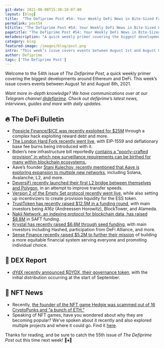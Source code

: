 ```yaml
---
git-date: 2021-08-08T15:30:10-07:00
layout: [blog]
title:  "The Defiprime Post #54: Your Weekly DeFi News in Bite-Sized Fashion"
permalink: post54
h1title: "The Defiprime Post #54: Your Weekly DeFi News in Bite-Sized Fashion"
pagetitle: "The Defiprime Post #54: Your Weekly DeFi News in Bite-Sized Fashion"
metadescription: "A quick weekly primer covering the biggest developments around Ethereum and DeFi. This week’s issue covers events between August 1st and August 8th, 2021"
category: blog
featured-image: /images/blog/post.png
intro: "This week’s issue covers events between August 1st and August 8th, 2021"
author: Defiprime
tags: ['The Defiprime Post']
---
```



Welcome to the 54th issue of _The Defiprime Post_, a quick weekly primer covering the biggest developments around Ethereum and DeFi. This week’s issue covers events between August 1st and August 8th, 2021.

_Want more in-depth knowledge? We have communications over at our Telegram channel [@defiprime](https://t.me/defiprime). Check out defiprime’s latest news, interviews, guides and more with daily updates._


## 🔥 The DeFi Bulletin

* [Popsicle Finance/$ICE was recently exploited for $25M](https://twitter.com/defiprime/status/1422708265423556611) through a complex hack exploiting reward debt and more.
* [The London Hard Fork recently went live](https://decrypt.co/77746/london-hard-fork-ethereum-live), with EIP-1559 and deflationary base fee burns being introduced with it.
* Biden’s new infrastructure bill reportedly [contains a “poorly-crafted provision” in which new surveillance requirements can be birthed for many within blockchain ecosystems.](https://www.eff.org/deeplinks/2021/08/cryptocurrency-surveillance-provision-buried-infrastructure-bill-disaster-digital?s=09) 
* Aave’s founder [Stani Kulechov, recently mentioned that Aave is exploring expansion to multiple new networks](https://cryptobriefing.com/aave-is-exploring-solana-avalanche-layer-2-expansion/), including Solana, Avalanche, L2, and more.
* [DeversiFi recently launched their first L2 bridge between themselves and Polygon](https://blog.deversifi.com/deversifi-launches-first-layer-2-bridge-between-polygon-for-instant-transfers/), in an attempt to improve transfer speeds.
* [Version 2 of the Empty Set protocol recently went live](https://medium.com/emptysetdollar/empty-set-v2-live-migrate-now-2a6fceb55d08), while also setting up incentivizers to create provision liquidity for the ESS token.
* [TrustToken has recently raised $12.5M in a funding round](https://www.coindesk.com/a16z-blocktower-alameda-back-12-5m-round-for-trusttoken), with main investors being A16z (Andreessen Horowitz), BlockTower, and Alameda.
* [Nakji Network, an indexing protocol for blockchain data, has raised $8.8M](https://www.theblockcrypto.com/post/113780/indexing-protocol-nakji-network-blockchain-data-saft-funding) in SAFT funding.
* [Krystal has recently raised $6.6M through seed funding](https://www.theblockcrypto.com/post/113483/defi-platform-krystal-crypto-seed-funding), with main investors including Hashed, participation from DeFi Alliance, and more.
* [Sense Finance recently raised $5.2M to further their mission](https://medium.com/sensefinance/sense-finance-raises-5-2m-to-add-a-new-dimension-to-defi-bbccb508d271) of building a more equitable financial system serving everyone and promoting individual choice.

## 💱 DEX Report

* [dYdX recently announced $DYDX, their governance token](https://dydx.foundation/blog/en/introducing-dydx-token), with the initial distribution occurring at the start of September. 


## 💎 NFT News

* Recently, [the founder of the NFT game Hedgie was scammed out of 16 CryptoPunks and “a bunch of ETH.”](https://decrypt.co/77404/founder-of-nft-game-loses-16-cryptopunks-and-bunch-of-eth-to-scammer)
* Speaking of NFT games, have you wondered about why they are becoming popular? We’ve spoken about it recently and also explored multiple projects and where it could go. Find it [here](https://defiprime.com/nft-gaming-explained).

Thanks for reading, and be sure to catch the 55th issue of _The Defiprime Post_ out this time next week! 👋♦️👋